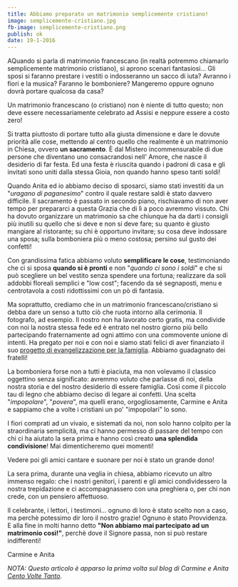 ```yaml
---
title: Abbiamo preparato un matrimonio semplicemente cristiano!
image: semplicemente-cristiano.jpg
fb-image: semplicemente-cristiano.png
publish: ok
date: 19-1-2016
---
```

AQuando si parla di matrimonio francescano (in realtà potremmo chiamarlo semplicemente matrimonio cristiano), si aprono scenari fantasiosi... Gli sposi si faranno prestare i vestiti o indosseranno un sacco di iuta? Avranno i fiori e la musica? Faranno le bomboniere? Mangeremo oppure ognuno dovrà portare qualcosa da casa?

Un matrimonio francescano (o cristiano) non è niente di tutto questo; non deve essere necessariamente celebrato ad Assisi e neppure essere a costo zero!

Si tratta piuttosto di portare tutto alla giusta dimensione e dare le dovute priorità alle cose, mettendo al centro quello che realmente è un matrimonio in Chiesa, ovvero **un sacramento**. È dal Mistero incommensurabile di due persone che diventano uno consacrandosi nell' Amore, che nasce il desiderio di far festa. Ed una festa è riuscita quando i padroni di casa e gli invitati sono uniti dalla stessa Gioia, non quando hanno speso tanti soldi!

Quando Anita ed io abbiamo deciso di sposarci, siamo stati investiti da un "*uragano di paganesimo*" contro il quale restare saldi è stato davvero difficile. Il sacramento è passato in secondo piano, rischiavamo di non aver tempo per prepararci a questa Grazia che di lì a poco avremmo vissuto.
Chi ha dovuto organizzare un matrimonio sa che chiunque ha da darti i consigli più inutili su quello che si deve e non si deve fare; su quanto è giusto mangiare al ristorante; su chi è opportuno invitare; su cosa deve indossare una sposa; sulla bomboniera più o meno costosa; persino sul gusto dei confetti!

Con grandissima fatica abbiamo voluto **semplificare le cose**, testimoniando che ci si sposa **quando si è pronti** e non "*quando ci sono i soldi*" e che si può scegliere un bel vestito senza spendere una fortuna; realizzare da soli addobbi floreali semplici e "low cost"; facendo da sé segnaposti, menu e centrotavola a costi ridottissimi con un pò di fantasia.

Ma soprattutto, crediamo che in un matrimonio francescano/cristiano si debba dare un senso a tutto ciò che ruota intorno alla cerimonia. Il fotografo, ad esempio. Il nostro non ha lavorato certo gratis, ma condivide con noi la nostra stessa fede ed è entrato nel nostro giorno più bello partecipando fraternamente ad ogni attimo con una commovente unione di intenti. Ha pregato per noi e con noi e siamo stati felici di aver finanziato il suo [progetto di evangelizzazione per la famiglia](http://weddings.5p2p.it/). Abbiamo guadagnato dei fratelli!

La bomboniera forse non a tutti è piaciuta, ma non volevamo il classico oggettino senza significato: avremmo voluto che parlasse di noi, della nostra storia e del nostro desiderio di essere famiglia. Così come il piccolo tau di legno che abbiamo deciso di legare ai confetti. Una scelta "*impopolare*", "*povera*", ma quelli erano, orgogliosamente, Carmine e Anita e sappiamo che a volte i cristiani un po' "impopolari" lo sono.

I fiori comprati ad un vivaio, e sistemati da noi,  non solo hanno colpito per la straordinaria semplicità, ma ci hanno permesso di passare del tempo con chi ci ha aiutato la sera prima e hanno così creato **una splendida condivisione**! Mai dimenticheremo quei momenti!

Vedere poi gli amici cantare e suonare per noi è stato un grande dono!

La sera prima, durante una veglia in chiesa, abbiamo ricevuto un altro immenso regalo: che i nostri genitori, i parenti e gli amici condividessero la nostra trepidazione e ci accompagnassero con una preghiera o, per chi non crede, con un pensiero affettuoso.

Il celebrante, i lettori, i testimoni... ognuno di loro è stato scelto non a caso, ma perchè potessimo dir loro il nostro grazie! Ognuno è stato Provvidenza. E alla fine in molti hanno detto **"Non abbiamo mai partecipato ad un matrimonio così!"**, perchè dove il Signore passa, non si può restare indifferenti!

Carmine e Anita

*NOTA: Questo articolo è apparso la prima volta sul blog di Carmine e Anita [Cento Volte Tanto](http://centovoltetanto.blogspot.de/2014/09/il-matrimonio-francescanoo-se-preferite.html).*

